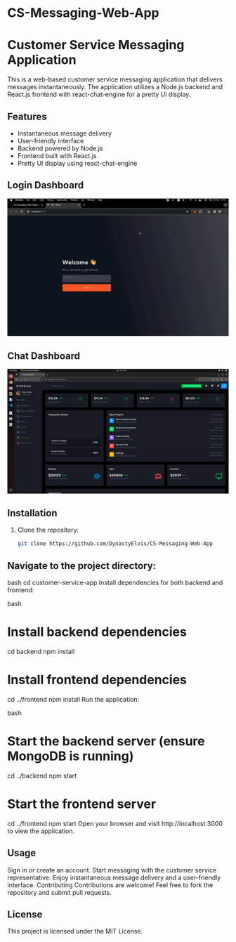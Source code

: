 # CS-Messaging-Web-App


# Customer Service Messaging Application

This is a web-based customer service messaging application that delivers messages instantaneously. The application utilizes a Node.js backend and React.js frontend with react-chat-engine for a pretty UI display.

## Features

- Instantaneous message delivery
- User-friendly interface
- Backend powered by Node.js
- Frontend built with React.js
- Pretty UI display using react-chat-engine



## Login Dashboard
![Github Banner](https://github.com/DynastyElvis/CS-Messaging-Web-App/blob/main/frontend/public/images/Screen%20Shot%202024-02-12%20at%2011.44.49.png)

<!-- my social media links -->


## Chat Dashboard
![Github Banner](https://github.com/DynastyElvis/eCommercePro/blob/master/public/images/Screenshot%20from%202023-04-18%2014-49-14.png)


## Installation

1. Clone the repository:

   ```bash
   git clone https://github.com/DynastyElvis/CS-Messaging-Web-App


## Navigate to the project directory:

bash
cd customer-service-app
Install dependencies for both backend and frontend:

bash
# Install backend dependencies
cd backend
npm install

# Install frontend dependencies
cd ../frontend
npm install
Run the application:

bash
# Start the backend server (ensure MongoDB is running)
cd ../backend
npm start

# Start the frontend server
cd ../frontend
npm start
Open your browser and visit http://localhost:3000 to view the application.

## Usage
Sign in or create an account.
Start messaging with the customer service representative.
Enjoy instantaneous message delivery and a user-friendly interface.
Contributing
Contributions are welcome! Feel free to fork the repository and submit pull requests.

## License
This project is licensed under the MIT License.